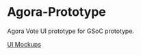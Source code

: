 # Agora-Prototype
Agora Vote UI prototype for GSoC prototype.

<a href="https://gitlab.com/aossie/agora-android/-/merge_requests/202">UI Mockups</a>
